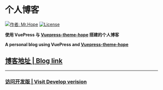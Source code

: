 # 个人博客

[![作者: Mr.Hope](https://img.shields.io/badge/作者-Mr.Hope-blue.svg?style=for-the-badge)](https://mrhope.site)
[![License](https://img.shields.io/github/license/mister-hope/blog?style=for-the-badge)](https://github.com/Mister-Hope/blog/blob/master/LICENSE)

**使用 VuePress 与 [Vuepress-theme-hope](https://github.com/Mister-Hope/vuepress-theme-hope) 搭建的个人博客**

**A personal blog using VuePress and [Vuepress-theme-hope](https://github.com/Mister-Hope/vuepress-theme-hope)**

## [博客地址 | Blog link](https://mrhope.site)

---

### [访问开发版 | Visit Develop verision](https://blog.mrhope.site)
